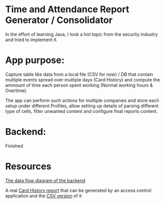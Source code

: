 # Time and Attendance Report Generator / Consolidator

In the effort of learning Java, I took a hot topic from the security industry and tried to implement it.

# App purpose:

Capture table like data from a local file (CSV for now) / DB that contain multiple events spread over multiple days (Card History) and compute the ammount of time each person spent working (Normal working hours & Overtime).

The app can perform such actions for multiple companies and store each setup under different Profiles, allow setting up details of parsing different type of cells, filter unwanted content and configure final reports content.

# Backend: 
Finished

# Resources
[The data flow diagram of the backend](Data%20Flow%20Diagram_program%20pontaj_V2.pdf)

A real [Card History report](/src/main/resources/Card%20History%201-11-2022%202-01-51%20PM.html) that can be generated by an access control application and the [CSV version](/src/main/resources/Real%20Test%20System%20Card%20History%20for%20Tests.csv) of it
